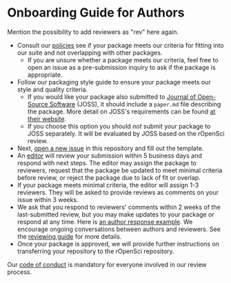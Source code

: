 # Onboarding Guide for Authors

Mention the possibility to add reviewers as "rev" here again.


-   Consult our [policies](#policies) see if your package meets our
    criteria for fitting into our suite and not overlapping with other packages.
    -    If you are unsure whether a package meets our criteria, feel free to open
         an issue as a pre-submission inquiry to ask if the package is appropriate.
-   Follow our packaging style guide to ensure your package
  meets our style and quality criteria.
    -   If you would like your package also submitted to
        [Journal of Open-Source Software](http://joss.theoj.org/) (JOSS), it should include a `paper.md`
        file describing the package. More detail on JOSS's requirements can be found [at their website](http://joss.theoj.org/about#author_guidelines).
    -   If you choose this option you should *not* submit your package
        to JOSS separately. It will be evaluated by JOSS based on the rOpenSci review.
-   Next, [open a new issue](https://github.com/ropensci/onboarding/issues/new) in
this repository and fill out the template.
-   An [editor](#editors) will review your submission within 5 business
    days and respond with next steps. The editor may assign the package to
    reviewers, request that the package be updated to meet minimal criteria
    before review, or reject the package due to lack of fit or overlap.
-   If your package meets minimal criteria, the editor will assign  1-3 reviewers.
    They will be asked to provide reviews as comments on your issue within 3 weeks.
-   We ask that you respond to reviewers' comments within 2 weeks of the
    last-submitted review, but you may make updates to your package or respond
    at any time. Here is [an author response example](https://github.com/ropensci/onboarding/issues/160#issuecomment-355043656).  We encourage ongoing conversations between authors and
    reviewers. See the [reviewing guide](reviewing_guide.md) for more details.
-   Once your package is approved, we will provide further instructions on
    transferring your repository to the rOpenSci repository.

Our [code of conduct](#code-of-conduct) is mandatory for everyone
involved in our review process.
